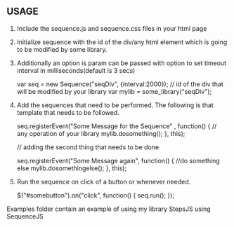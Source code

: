 USAGE
------

1) Include the sequence.js and sequence.css files in your html page


2) Initialize sequence with the id of the div/any html element which is going to be modified by some library.


3) Additionally an option is param can be passed with option to set timeout interval in milliseconds(default is 3 secs)
    
      var seq = new Sequence("seqDiv", {interval:2000}); // id of the div that will be modified by your library
      var mylib = some_library("seqDiv");
    
4) Add the sequences that need to be performed. The following is that template that needs to be followed. 

    seq.registerEvent("Some Message for the Sequence" , function() {
        // any operation of your library
        mylib.dosomething();
    }, this);


    // adding the second thing that needs to be done
    
    seq.registerEvent("Some Message again", function() {
      //do something else 
      mylib.dosomethingelse();
    }, this);

5) Run the sequence on click of a button or whenever needed.

    $("#somebutton").on("click", function() {
      seq.run();
    });
    
Examples folder contain an example of using my library StepsJS using SequenceJS
